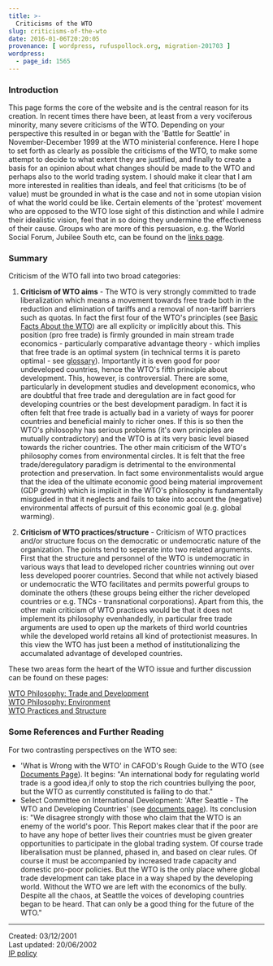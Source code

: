 ```yaml
---
title: >-
  Criticisms of the WTO
slug: criticisms-of-the-wto
date: 2016-01-06T20:20:05
provenance: [ wordpress, rufuspollock.org, migration-201703 ]
wordpress:
  - page_id: 1565
---
```

### Introduction

This page forms the core of the website and is the central reason for its creation. In recent times there have been, at least from a very vociferous minority, many severe criticisms of the WTO. Depending on your perspective
this resulted in or began with the 'Battle for Seattle' in November-December 1999 at the WTO ministerial conference. Here I hope to set forth as clearly as possible the criticisms of the WTO, to make some attempt to decide to what extent they are justified, and finally to create a basis for an opinion about what changes should be made to the WTO and perhaps also to the world trading system.
I should make it clear that I am more interested in realities than ideals, and feel that criticisms (to be of value) must be grounded in what is the case and not in some utopian vision of what the world could be like. Certain elements of the 'protest' movement who are opposed to the WTO lose sight of this distinction and while I admire their idealistic vision, feel that in so doing they undermine the effectiveness of their cause. Groups who are more of this persuasion, e.g. the World Social Forum, Jubilee South etc, can be found on the [links page](/wto/links/). 

### Summary

Criticism of the WTO fall into two broad categories:

  1. **Criticism of WTO aims** \- The WTO is very strongly committed to trade liberalization which means a movement towards free trade both in the reduction and elimination of tariffs and a removal of non-tariff barriers such as quotas. In fact the first four of the WTO's principles (see [Basic Facts About the WTO](/wto/basic-facts/#principles)) are all explicity or implicitly about this. This position (pro free trade) is firmly grounded in main stream trade economics - particularly comparative advantage theory - which implies that free trade is an optimal system (in technical terms it is pareto optimal - see [glossary](/wto/glossary/)). Importantly it is even good for poor undeveloped countries, hence the WTO's fifth principle about development. 
This, however, is controversial. There are some, particularly in development studies and development economics, who are doubtful that free trade and deregulation are in fact good for developing countries or the best development
paradigm. In fact it is often felt that free trade is actually bad in a variety of ways for poorer countries and beneficial mainly to richer ones. If this is so then the WTO's philosophy has serious problems (it's own principles
are mutually contradictory) and the WTO is at its very basic level biased towards the richer countries.
The other main criticism of the WTO's philosophy comes from environmental circles. It is felt that the free trade/deregulatory paradigm is detrimental to the environmental protection and preservation. In fact some
environmentalists would argue that the idea of the ultimate economic good being material improvement (GDP growth) which is implicit in the WTO's philosophy is fundamentally misguided in that it neglects and fails to take into account the (negative) environmental affects of pursuit of this economic goal (e.g. global warming).

  2. **Criticism of WTO practices/structure** \- Criticism of WTO practices and/or structure focus on the democratic or undemocratic nature of the organization. The points tend to seperate into two related arguments. First that the structure and personnel of the WTO is undemocratic in various ways that lead to developed richer countries winning out over less developed poorer countries. Second that while not actively biased or undemocratic the WTO facilitates and permits powerful groups to dominate the others (these groups being either the richer developed countries or e.g. TNCs - transnational corporations).
Apart from this, the other main criticism of WTO practices would be that it does not implement its philosophy evenhandedly, in particular free trade arguments are used to open up the markets of third world countries while the
developed world retains all kind of protectionist measures. In this view the WTO has just been a method of institutionalizing the accumalated advantage of developed countries.

These two areas form the heart of the WTO issue and further discussion can be
found on these pages:
  
[WTO Philosophy: Trade and Development](/wto/the-wtos-free-trade-philosophy/)  
[WTO Philosophy: Environment](/wto/philosophy-environment/)  
[WTO Practices and Structure](/wto/criticism-of-wto-practices-and-structures/)  

### Some References and Further Reading

For two contrasting perspectives on the WTO see:

  * 'What is Wrong with the WTO' in CAFOD's Rough Guide to the WTO (see [Documents Page](/wto/documents/)). It begins: "An international body for regulating world trade is a good idea,if only to stop the rich countries bullying the poor, but the WTO as currently constituted is failing to do that."
  * Select Committee on International Development: 'After Seattle - The WTO and Developing Countries' (see [documents page](/wto/documents/)). Its conclusion is: "We disagree strongly with those who claim that the WTO is an enemy of the world's poor. This Report makes clear that if the poor are to have any hope of better lives their countries must be given greater opportunities to participate in the global trading system. Of course trade liberalisation must be planned, phased in, and based on clear rules. Of course it must be accompanied by increased trade capacity and domestic pro-poor policies. But the WTO is the only place where global trade development can take place in a way shaped by the developing world. Without the WTO we are left with the economics of the bully. Despite all the chaos, at Seattle the voices of developing countries began to be heard. That can only be a good thing for the future of the WTO."

  
  

* * *

Created: 03/12/2001  
Last updated: 20/06/2002  
[IP policy](/copying/)



